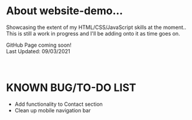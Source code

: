 # About website-demo...
Showcasing the extent of my HTML/CSS/JavaScript skills at the moment..<br>
This is still a work in progress and I'll be adding onto it as time goes on.

GitHub Page coming soon!
<br>
Last Updated: 09/03/2021<br>
<br>
<br>
# KNOWN BUG/TO-DO LIST<br>
- Add functionality to Contact section
- Clean up mobile navigation bar
